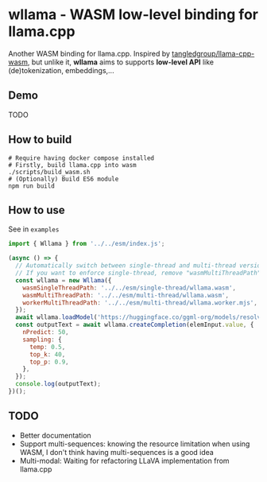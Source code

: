 # wllama - WASM low-level binding for llama.cpp

Another WASM binding for llama.cpp. Inspired by [tangledgroup/llama-cpp-wasm](https://github.com/tangledgroup/llama-cpp-wasm), but unlike it, **wllama** aims to supports **low-level API** like (de)tokenization, embeddings,...

## Demo

TODO

## How to build

```shell
# Require having docker compose installed
# Firstly, build llama.cpp into wasm
./scripts/build_wasm.sh
# (Optionally) Build ES6 module
npm run build
```

## How to use

See in `examples`

```javascript
import { Wllama } from '../../esm/index.js';

(async () => {
  // Automatically switch between single-thread and multi-thread version based on browser support
  // If you want to enforce single-thread, remove "wasmMultiThreadPath" and "workerMultiThreadPath"
  const wllama = new Wllama({
    wasmSingleThreadPath: '../../esm/single-thread/wllama.wasm',
    wasmMultiThreadPath: '../../esm/multi-thread/wllama.wasm',
    workerMultiThreadPath: '../../esm/multi-thread/wllama.worker.mjs',
  });
  await wllama.loadModel('https://huggingface.co/ggml-org/models/resolve/main/tinyllamas/stories260K.gguf', {});
  const outputText = await wllama.createCompletion(elemInput.value, {
    nPredict: 50,
    sampling: {
      temp: 0.5,
      top_k: 40,
      top_p: 0.9,
    },
  });
  console.log(outputText);
})();
```

## TODO

- Better documentation
- Support multi-sequences: knowing the resource limitation when using WASM, I don't think having multi-sequences is a good idea
- Multi-modal: Waiting for refactoring LLaVA implementation from llama.cpp
